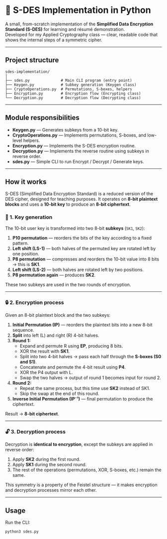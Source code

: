 # 🧩 S-DES Implementation in Python

A small, from-scratch implementation of the **Simplified Data Encryption Standard (S-DES)** for learning and résumé demonstration.  
Developed for my Applied Cryptography class — clear, readable code that shows the internal steps of a symmetric cipher.

---

## Project structure

~~~text
sdes-implementation/
│
├── sdes.py              # Main CLI program (entry point)
├── Keygen.py            # Subkey generation (Keygen class)
├── CryptoOperations.py  # Permutations, S-boxes, helpers
├── Encryption.py        # Encryption flow (Encrypting class)
└── Decryption.py        # Decryption flow (Decrypting class)
~~~

---

## Module responsibilities

- **Keygen.py** — Generates subkeys from a 10-bit key.  
- **CryptoOperations.py** — Implements permutations, S-boxes, and low-level helpers.  
- **Encryption.py** — Implements the S-DES encryption routine.  
- **Decryption.py** — Implements the reverse routine using subkeys in reverse order.  
- **sdes.py** — Simple CLI to run Encrypt / Decrypt / Generate keys.

---

## How it works

S-DES (Simplified Data Encryption Standard) is a reduced version of the DES cipher, designed for teaching purposes. 
It operates on **8-bit plaintext blocks** and uses a **10-bit key** to produce an **8-bit ciphertext**.

### 🔑 1. Key generation
The 10-bit user key is transformed into two 8-bit **subkeys** (`SK1`, `SK2`):

1. **P10 permutation** — reorders the bits of the key according to a fixed pattern.  
2. **Left shift (LS-1)** — both halves of the permuted key are rotated left by one position.  
3. **P8 permutation** — compresses and reorders the 10-bit value into 8 bits → this is **SK1**.  
4. **Left shift (LS-2)** — both halves are rotated left by two positions.  
5. **P8 permutation again** — produces **SK2**.  

These two subkeys are used in the two rounds of encryption.

---

### 🔒 2. Encryption process

Given an 8-bit plaintext block and the two subkeys:

1. **Initial Permutation (IP)** — reorders the plaintext bits into a new 8-bit sequence.  
2. **Split** into left (L) and right (R) 4-bit halves.  
3. **Round 1:**
   - Expand and permute R using **EP**, producing 8 bits.
   - XOR the result with **SK1**.
   - Split into two 4-bit halves → pass each half through the **S-boxes (S0 and S1)**.
   - Concatenate and permute the 4-bit result using **P4**.
   - XOR the P4 output with L.
   - Swap the two halves → output of round 1 becomes input for round 2.
4. **Round 2:**
   - Repeat the same process, but this time use **SK2** instead of SK1.
   - Skip the swap at the end of this round.
5. **Inverse Initial Permutation (IP⁻¹)** — final permutation to produce the ciphertext.

Result → **8-bit ciphertext**.

---

### 🔓 3. Decryption process

Decryption is **identical to encryption**, except the subkeys are applied in reverse order:

1. Apply **SK2** during the first round.  
2. Apply **SK1** during the second round.  
3. The rest of the operations (permutations, XOR, S-boxes, etc.) remain the same.

This symmetry is a property of the Feistel structure — it makes encryption and decryption processes mirror each other.

---

## Usage

Run the CLI:

~~~bash
python3 sdes.py
~~~
